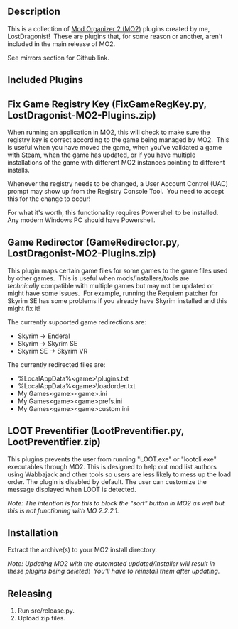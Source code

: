 ## **Description**

This is a collection of [Mod Organizer 2 (MO2)](https://www.nexusmods.com/skyrimspecialedition/mods/6194)﻿ plugins created by me, LostDragonist!  These are plugins that, for some reason or another, aren't included in the main release of MO2.  

See mirrors section for Github link.

## **Included Plugins**

## **Fix Game Registry Key** (FixGameRegKey.py, LostDragonist-MO2-Plugins.zip)

When running an application in MO2, this will check to make sure the registry key is correct according to the game being managed by MO2.  This is useful when you have moved the game, when you've validated a game with Steam, when the game has updated, or if you have multiple installations of the game with different MO2 instances pointing to different installs.

Whenever the registry needs to be changed, a User Account Control (UAC) prompt may show up from the Registry Console Tool.  You need to accept this for the change to occur!

For what it's worth, this functionality requires Powershell to be installed.  Any modern Windows PC should have Powershell.

## **Game Redirector** (GameRedirector.py, LostDragonist-MO2-Plugins.zip)

This plugin maps certain game files for some games to the game files used by other games.  This is useful when mods/installers/tools are *technically* compatible with multiple games but may not be updated or might have some issues.  For example, running the Requiem patcher for Skyrim SE has some problems if you already have Skyrim installed and this might fix it!

The currently supported game redirections are:

* Skyrim -> Enderal
* Skyrim -> Skyrim SE
* Skyrim SE -> Skyrim VR

The currently redirected files are:

* %LocalAppData%\<game>\plugins.txt
* %LocalAppData%\<game>\loadorder.txt
* My Games\<game>\<game>.ini
* My Games\<game>\<game>prefs.ini
* My Games\<game>\<game>custom.ini

## **LOOT Preventifier** (LootPreventifier.py, LootPreventifier.zip)

This plugins prevents the user from running "LOOT.exe" or "lootcli.exe" executables through MO2.  This is designed to help out mod list authors using Wabbajack and other tools so users are less likely to mess up the load order.  The plugin is disabled by default.  The user can customize the message displayed when LOOT is detected.

*Note: The intention is for this to block the "sort" button in MO2 as well but this is not functioning with MO 2.2.2.1.*

## **Installation**
Extract the archive(s) to your MO2 install directory.

*Note: Updating MO2 with the automated updated/installer will result in these plugins being deleted!  You'll have to reinstall them after updating.*

## Releasing

1. Run src/release.py.  
2. Upload zip files.
